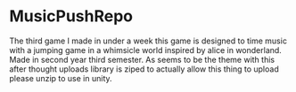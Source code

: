 # MusicPushRepo
 The third game I made in under a week this game is designed to time music with a jumping game in a whimsicle world inspired by alice in wonderland. Made in second year third semester. As seems to be the theme with this after thought uploads library is ziped to actually allow this thing to upload please unzip to use in unity.
